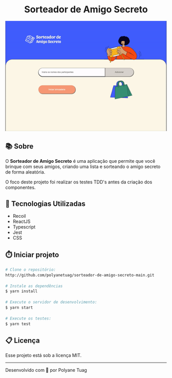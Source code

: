 <h1 align="center">Sorteador de Amigo Secreto</h1>

<div align="center">
    <img width='800' src="images/../public/images/demo.gif">
</div>

## 📚 Sobre

O **Sorteador de Amigo Secreto** é uma aplicação que permite que você brinque com seus amigos, criando uma lista e sorteando o amigo secreto de forma aleatória.

O foco deste projeto foi realizar os testes TDD's antes da criação dos componentes.


## 🚀 Tecnologias Utilizadas
- Recoil
- ReactJS
- Typescript
- Jest
- CSS

## ⏱️ Iniciar projeto

```bash
# Clone o repositório:
http://github.com/polyanetuag/sorteador-de-amigo-secreto-main.git

# Instale as dependências
$ yarn install

# Execute o servidor de desenvolvimento:
$ yarn start

# Execute os testes:
$ yarn test

```

## 📋 Licença
Esse projeto está sob a licença MIT. 

---

Desenvolvido com 💜 por Polyane Tuag
